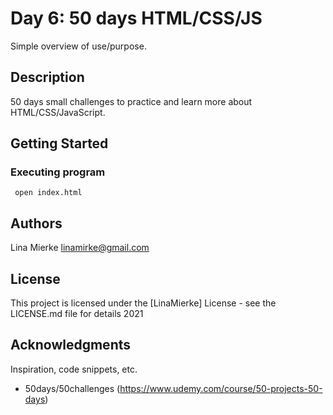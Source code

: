 # Day 6: 50 days HTML/CSS/JS

Simple overview of use/purpose.

## Description

50 days small challenges to practice and learn more about HTML/CSS/JavaScript. 

## Getting Started

### Executing program

```
 open index.html
```

## Authors

Lina Mierke
linamirke@gmail.com

## License

This project is licensed under the [LinaMierke] License - see the LICENSE.md file for details 2021

## Acknowledgments

Inspiration, code snippets, etc.

- 50days/50challenges (https://www.udemy.com/course/50-projects-50-days)
